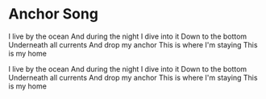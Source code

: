 # Anchor Song

I live by the ocean
And during the night
I dive into it
Down to the bottom
Underneath all currents
And drop my anchor
This is where I'm staying
This is my home

I live by the ocean
And during the night
I dive into it
Down to the bottom
Underneath all currents
And drop my anchor
This is where I'm staying
This is my home

